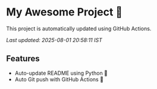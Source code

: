 # My Awesome Project 🚀

This project is automatically updated using GitHub Actions.

_Last updated: 2025-08-01 20:58:11 IST_

## Features
- Auto-update README using Python 🐍
- Auto Git push with GitHub Actions 🤖
